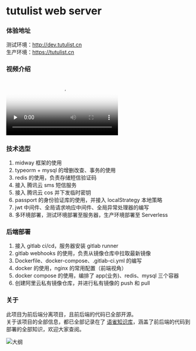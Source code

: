 # tutulist web server
### 体验地址
测试环境：http://dev.tutulist.cn <br/>
生产环境：https://tutulist.cn

### 视频介绍
<video id="video" src="
https://public-photo-bed.oss-cn-hangzhou.aliyuncs.com/github/%20tutulist%20%E4%BB%8B%E7%BB%8D.mov" controls="" preload="none" poster="封面">
    <source id="mp4" src="mp4格式视频" type="video/mp4">
</videos>

### 技术选型
1. midway 框架的使用
2. typeorm + mysql 的增删改查、事务的使用
3. redis 的使用，负责存储短信验证码
4. 接入 腾讯云 sms 短信服务
5. 接入 腾讯云 cos 并下发临时密钥
6. passport 的身份验证库的使用，并接入 localStrategy 本地策略
7. jwt 中间件、全局请求响应中间件、全局异常处理器的编写
8. 多环境部署，测试环境部署至服务器，生产环境部署至 Serverless

### 后端部署
1. 接入 gitlab ci/cd，服务器安装 gitlab runner
2. gitlab webhooks 的使用，负责从镜像仓库中拉取最新镜像
3. Dockerfile、docker-compose、.gitlab-ci.yml 的编写
4. docker 的使用，nginx 的常用配置（前端视角）
5. docker compose 的使用，编排了 app(业务)、redis、mysql 三个容器
6. 创建阿里云私有镜像仓库，并进行私有镜像的 push 和 pull


### 关于
此项目为前后端分离项目，且前后端的代码已全部开源。<br/>
关于该项目的全部信息，都已全部记录在了 [语雀知识库](https://www.yuque.com/aiyouwai/tutulist)，涵盖了前后端的代码到部署的全部知识，欢迎大家查阅。

![大纲](https://public-photo-bed.oss-cn-hangzhou.aliyuncs.com/github/iShot_2022-11-05_23.12.09.png)




